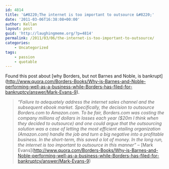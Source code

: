 ```yaml
---
id: 4814
title: '&#8220;The internet is too important to outsource &#8220;'
date: '2011-03-06T16:38:08+00:00'
author: Kellan
layout: post
guid: 'http://laughingmeme.org/?p=4814'
permalink: /2011/03/06/the-internet-is-too-important-to-outsource/
categories:
    - Uncategorized
tags:
    - passion
    - quotable
---
```


Found this post about \[why Borders, but not Barnes and Noble, is bankrupt\](http://www.quora.com/Borders-Books/Why-is-Barnes-and-Noble-performing-well-as-a-business-while-Borders-has-filed-for-bankruptcy/answer/Mark-Evans-9).

> *“Failure to adequately address the internet sales channel and the subsequent ebook market. Specifically, the decision to outsource Borders.com to Amazon.com. To be fair, Borders.com was costing the company millions of dollars in losses each year ($20m I think when they decided to outsource) and one could argue that the outsourcing solution was a case of letting the most efficient etailing organization (Amazon.com) handle the job and turn a big negative into a profitable business. In the short-term, this saved a lot of money. In the long run, the internet is too important to outsource in this manner”* – \[Mark Evans\](http://www.quora.com/Borders-Books/Why-is-Barnes-and-Noble-performing-well-as-a-business-while-Borders-has-filed-for-bankruptcy/answer/Mark-Evans-9)